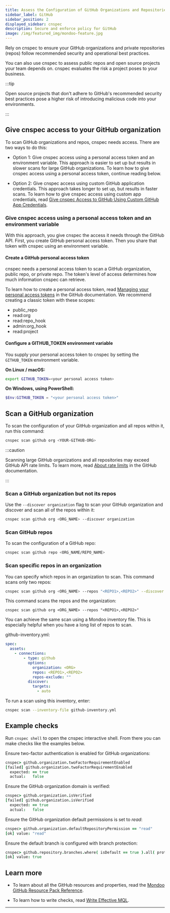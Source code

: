 ```yaml
---
title: Assess the Configuration of GitHub Organizations and Repositories with cnspec
sidebar_label: GitHub
sidebar_position: 2
displayed_sidebar: cnspec
description: Secure and enforce policy for GitHub
image: /img/featured_img/mondoo-feature.jpg
---
```


Rely on cnspec to ensure your GitHub organizations and private repositories (repos) follow recommended security and operational best practices.

You can also use cnspec to assess public repos and open source projects your team depends on. cnspec evaluates the risk a project poses to your business.

:::tip

Open source projects that don't adhere to GitHub's recommended security best practices pose a higher risk of introducing malicious code into your environments.

:::

## Give cnspec access to your GitHub organization

To scan GitHub organizations and repos, cnspec needs access. There are two ways to do this:

- Option 1: Give cnspec access using a personal access token and an environment variable. This approach is easier to set up but results in slower scans for large GitHub organizations. To learn how to give cnspec access using a personal access token, continue reading below.

- Option 2: Give cnspec access using custom GitHub application credentials. This approach takes longer to set up, but results in faster scans. To learn how to give cnspec access using custom app credentials, read [Give cnspec Access to GitHub Using Custom GitHub App Credentials](/cnspec/saas/gh-app/).

### Give cnspec access using a personal access token and an environment variable

With this approach, you give cnspec the access it needs through the GitHub API. First, you create GitHub personal access token. Then you share that token with cnspec using an environment variable.

#### Create a GitHub personal access token

cnspec needs a personal access token to scan a GitHub organization, public repo, or private repo. The token's level of access determines how much information cnspec can retrieve.

To learn how to create a personal access token, read [Managing your personal access tokens](https://docs.github.com/en/authentication/keeping-your-account-and-data-secure/managing-your-personal-access-tokens) in the GitHub documentation. We recommend creating a classic token with these scopes:

- public_repo
- read:org
- read:repo_hook
- admin:org_hook
- read:project

#### Configure a GITHUB_TOKEN environment variable

You supply your personal access token to cnspec by setting the `GITHUB_TOKEN` environment variable.

**On Linux / macOS:**

```bash
export GITHUB_TOKEN=<your personal access token>
```

**On Windows, using PowerShell:**

```powershell
$Env:GITHUB_TOKEN = "<your personal access token>"
```

## Scan a GitHub organization

To scan the configuration of your GitHub organization and all repos within it, run this command:

```bash
cnspec scan github org <YOUR-GITHUB-ORG>
```

:::caution

Scanning large GitHub organizations and all repositories may exceed GitHub API rate limits. To learn more, read [About rate limits](https://docs.github.com/en/rest/rate-limit?apiVersion=2022-11-28#about-rate-limits) in the GitHub documentation.

:::

### Scan a GitHub organization but not its repos

Use the `--discover organization` flag to scan your GitHub organization and discover and scan all of the repos within it:

```bash
cnspec scan github org <ORG_NAME> --discover organization
```

### Scan GitHub repos

To scan the configuration of a GitHub repo:

```bash
cnspec scan github repo <ORG_NAME/REPO_NAME>
```

### Scan specific repos in an organization

You can specify which repos in an organization to scan. This command scans only two repos:

```bash
cnspec scan github org <ORG_NAME> --repos "<REPO1>,<REPO2>" --discover repos
```

This command scans the repos and the organization:

```
cnspec scan github org <ORG_NAME> --repos "<REPO1>,<REPO2>"
```

You can achieve the same scan using a Mondoo inventory file. This is especially helpful when you have a long list of repos to scan.

github-inventory.yml:

```yml
spec:
  assets:
    - connections:
        - type: github
          options:
            organization: <ORG>
            repos: <REPO1>,<REPO2>
            repos-exclude: ""
          discover:
            targets:
              - auto
```

To run a scan using this inventory, enter:

```bash
cnspec scan --inventory-file github-inventory.yml
```

## Example checks

Run `cnspec shell` to open the cnspec interactive shell. From there you can make checks like the examples below.

Ensure two-factor authentication is enabled for GitHub organizations:

```coffeescript
cnspec> github.organization.twoFactorRequirementEnabled
[failed] github.organization.twoFactorRequirementEnabled
  expected: == true
  actual:   false
```

Ensure the GitHub organization domain is verified:

```coffeescript
cnspec> github.organization.isVerified
[failed] github.organization.isVerified
  expected: == true
  actual:   false
```

Ensure the GitHub organization default permissions is set to _read_:

```coffeescript
cnspec> github.organization.defaultRepositoryPermission == "read"
[ok] value: "read"
```

Ensure the default branch is configured with branch protection:

```coffeescript
cnspec> github.repository.branches.where( isDefault == true ).all( protected == true )
[ok] value: true
```

## Learn more

- To learn about all the GitHub resources and properties, read the [Mondoo GitHub Resource Pack Reference](/mql/resources/github-pack/).

- To learn how to write checks, read [Write Effective MQL](/mql/mql.write).

---
